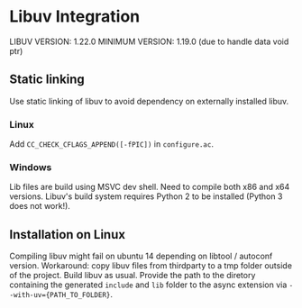 # Libuv Integration

LIBUV VERSION: 1.22.0
MINIMUM VERSION: 1.19.0 (due to handle data void ptr)

## Static linking

Use static linking of libuv to avoid dependency on externally installed libuv.

### Linux

Add `CC_CHECK_CFLAGS_APPEND([-fPIC])` in `configure.ac`.

### Windows

Lib files are build using MSVC dev shell. Need to compile both x86 and x64 versions. Libuv's build system requires Python 2 to be installed (Python 3 does not work!).

## Installation on Linux

Compiling libuv might fail on ubuntu 14 depending on libtool / autoconf version. Workaround: copy libuv files from thirdparty to a tmp folder outside of the project. Build libuv as usual. Provide the path to the diretory containing the generated `include` and `lib` folder to the async extension via `--with-uv={PATH_TO_FOLDER}`.
